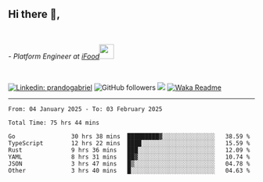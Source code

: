 <h2>Hi there  👋,</h2> </br>

<p><em>- Platform Engineer at <a href="https://www.ifood.com.br/">iFood</a><img src="https://media.giphy.com/media/WUlplcMpOCEmTGBtBW/giphy.gif" width="30"> 
</em></p></br>


[![Linkedin: prandogabriel](https://img.shields.io/badge/-prandogabriel-blue?style=flat-square&logo=Linkedin&logoColor=white&link=https://www.linkedin.com/in/prandogabriel/)](https://www.linkedin.com/in/prandogabriel)
![GitHub followers](https://img.shields.io/github/followers/prandogabriel?label=Follow&style=social)
![](https://visitor-badge.glitch.me/badge?page_id=prandogabriel.prandogabriel)
[![Waka Readme](https://github.com/prandogabriel/prandogabriel/actions/workflows/update-stats.yml.yml/badge.svg)](https://github.com/prandogabriel/prandogabriel/actions/workflows/update-stats.yml.yml)

---

<!--START_SECTION:waka-->

```golang
From: 04 January 2025 - To: 03 February 2025

Total Time: 75 hrs 44 mins

Go                30 hrs 38 mins  █████████▓░░░░░░░░░░░░░░░   38.59 %
TypeScript        12 hrs 22 mins  ████░░░░░░░░░░░░░░░░░░░░░   15.59 %
Rust              9 hrs 36 mins   ███░░░░░░░░░░░░░░░░░░░░░░   12.09 %
YAML              8 hrs 31 mins   ██▓░░░░░░░░░░░░░░░░░░░░░░   10.74 %
JSON              3 hrs 47 mins   █▒░░░░░░░░░░░░░░░░░░░░░░░   04.78 %
Other             3 hrs 40 mins   █░░░░░░░░░░░░░░░░░░░░░░░░   04.63 %
```

<!--END_SECTION:waka-->

